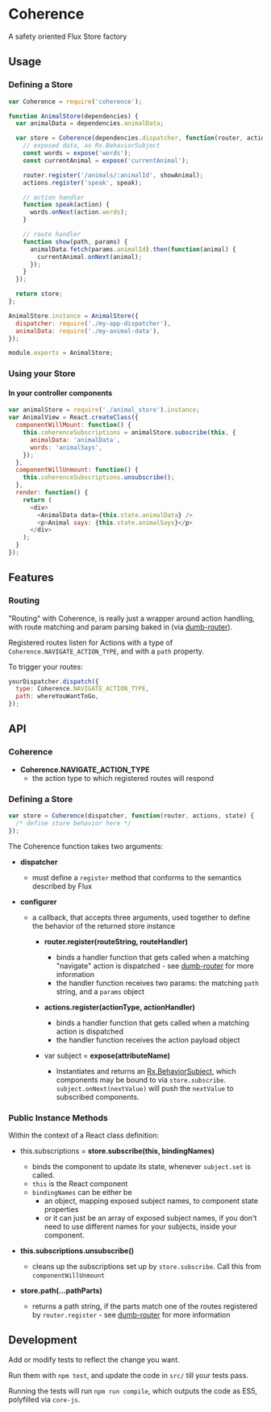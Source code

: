 # Coherence

A safety oriented Flux Store factory

## Usage

### Defining a Store

```javascript
var Coherence = require('coherence');

function AnimalStore(dependencies) {
  var animalData = dependencies.animalData;

  var store = Coherence(dependencies.dispatcher, function(router, actions, expose) {
    // exposed data, as Rx.BehaviorSubject
    const words = expose('words');
    const currentAnimal = expose('currentAnimal');

    router.register('/animals/:animalId', showAnimal);
    actions.register('speak', speak);

    // action handler
    function speak(action) {
      words.onNext(action.words);
    }

    // route handler
    function show(path, params) {
      animalData.fetch(params.animalId).then(function(animal) {
        currentAnimal.onNext(animal);
      });
    }
  });

  return store;
};

AnimalStore.instance = AnimalStore({
  dispatcher: require('./my-app-dispatcher'),
  animalData: require('./my-animal-data'),
});

module.exports = AnimalStore;
```

### Using your Store

#### In your controller components

```javascript
var animalStore = require('./animal_store').instance;
var AnimalView = React.createClass({
  componentWillMount: function() {
    this.coherenceSubscriptions = animalStore.subscribe(this, {
      animalData: 'animalData',
      words: 'animalSays',
    });
  },
  componentWillUnmount: function() {
    this.coherenceSubscriptions.unsubscribe();
  },
  render: function() {
    return (
      <div>
        <AnimalData data={this.state.animalData} />
        <p>Animal says: {this.state.animalSays}</p>
      </div>
    );
  }
});
```

## Features

### Routing

"Routing" with Coherence, is really just a wrapper around action handling, with
route matching and param parsing baked in (via
[dumb-router](https://github.com/clalimarmo/dumb-router)).

Registered routes listen for Actions with a type of
`Coherence.NAVIGATE_ACTION_TYPE`, and with a `path` property.

To trigger your routes:

```javascript
yourDispatcher.dispatch({
  type: Coherence.NAVIGATE_ACTION_TYPE,
  path: whereYouWantToGo,
});
```

## API

### Coherence

- __Coherence.NAVIGATE_ACTION_TYPE__
  - the action type to which registered routes will respond

### Defining a Store

```javascript
var store = Coherence(dispatcher, function(router, actions, state) {
  /* define store behavior here */
});
```
The Coherence function takes two arguments:

- __dispatcher__
  - must define a `register` method that conforms to the semantics described by
    Flux

- __configurer__
  - a callback, that accepts three arguments, used together to define the
    behavior of the returned store instance

    - __router.register(routeString, routeHandler)__
      - binds a handler function that gets called when a matching "navigate"
        action is dispatched - see
        [dumb-router](https://github.com/clalimarmo/dumb-router#dumb-router)
        for more information
      - the handler function receives two params: the matching `path` string,
        and a `params` object

    - __actions.register(actionType, actionHandler)__
      - binds a handler function that gets called when a matching action is dispatched
      - the handler function receives the action payload object

    - var subject = __expose(attributeName)__
      - Instantiates and returns an
        [Rx.BehaviorSubject](https://github.com/Reactive-Extensions/RxJS/blob/master/doc/api/subjects/behaviorsubject.md),
        which components may be bound to via `store.subscribe`.
        `subject.onNext(nextValue)` will push the `nextValue` to subscribed components.

### Public Instance Methods

Within the context of a React class definition:

- this.subscriptions = __store.subscribe(this, bindingNames)__
  - binds the component to update its state, whenever `subject.set` is called.
  - `this` is the React component
  - `bindingNames` can be either be
    - an object, mapping exposed subject names, to component state properties
    - or it can just be an array of exposed subject names, if you don't need
      to use different names for your subjects, inside your component.

- __this.subscriptions.unsubscribe()__
  - cleans up the subscriptions set up by `store.subscribe`. Call this from
    `componentWillUnmount`

- __store.path(...pathParts)__
  - returns a path string, if the parts match one of the routes registered by
    `router.register` - see
    [dumb-router](https://github.com/clalimarmo/dumb-router#dumb-router) for
    more information

## Development

Add or modify tests to reflect the change you want.

Run them with `npm test`, and update the code in `src/` till your tests pass.

Running the tests will run `npm run compile`, which outputs the code as ES5,
polyfilled via `core-js`.
